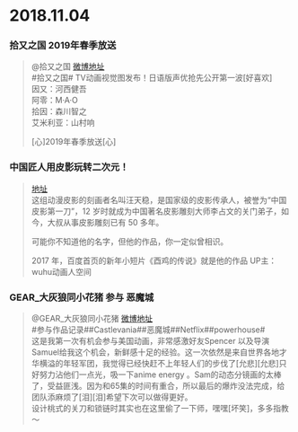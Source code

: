 # 2018.11.04

### 拾又之国 2019年春季放送
> @拾又之国 [微博地址](https://weibo.com/6440817453/H15klrgyI)    
>#拾又之国# TV动画视觉图发布！日语版声优抢先公开第一波[好喜欢]  
>因又：河西健吾  
>阿零：M·A·O  
>拾因：森川智之  
>艾米利亚：山村响  
>
>[心]2019年春季放送[心]  


### 中国匠人用皮影玩转二次元！
>[地址](https://h.bilibili.com/9097980)  
>这组动漫皮影的刻画者名叫汪天稳，是国家级的皮影传承人，被誉为“中国皮影第一刀”，12 岁时就成为中国著名皮影雕刻大师李占文的关门弟子，如今，大叔从事皮影雕刻已有 50 多年。
>
>可能你不知道他的名字，但他的作品，你一定似曾相识。
>
>2017 年，百度首页的新年小短片《酉鸡的传说》就是他的作品 UP主：wuhu动画人空间 



### GEAR_大灰狼同小花猪 参与 恶魔城
> @GEAR_大灰狼同小花猪  [微博地址](https://weibo.com/1948805307/H18RbyCqy)  
>#参与作品记录##Castlevania##恶魔城##Netflix##powerhouse#  
>这是我第一次有机会参与美国动画，非常感激好友Spencer 以及导演Samuel给我这个机会，新鲜感十足的经验。这一次依然是来自世界各地才华横溢的年轻军团，我觉得已经快赶不上年轻人们的步伐了[允悲][允悲]只好努力沾他们一点光，吸一下anime energy 。Sam的动态分镜画的太棒了，受益匪浅。因为和65集的时间有重合，所以最后的爆炸没法完成，给团队添麻烦了[泪][泪]希望下次可以做得更好。  
>设计桃式的关刀和锁链时其实也在这里偷了一下师，嘿嘿[坏笑]，多多指教～  